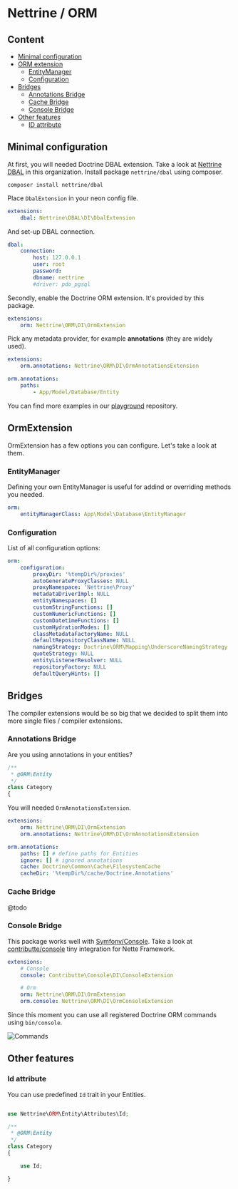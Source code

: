 # Nettrine / ORM

## Content

- [Minimal configuration](#minimal-configuration)
- [ORM extension](#ormextension)
	- [EntityManager](#entitymanager)
	- [Configuration](#configuration)
- [Bridges](#bridges)
	- [Annotations Bridge](#annotations-bridge)
	- [Cache Bridge](#cache-bridge)
	- [Console Bridge](#console-bridge)
- [Other features](#other-features)
	- [ID attribute](#id-attribute)

## Minimal configuration

At first, you will needed Doctrine DBAL extension. Take a look at [Nettrine DBAL](https://github.com/nettrine/dbal) in this organization. Install package `nettrine/dbal` using composer.

```
composer install nettrine/dbal
```

Place `DbalExtension` in your neon config file.

```yaml
extensions:
    dbal: Nettrine\DBAL\DI\DbalExtension
```

And set-up DBAL connection.

```yaml
dbal:
    connection:
        host: 127.0.0.1
        user: root
        password:
        dbname: nettrine
        #driver: pdo_pgsql
```

Secondly, enable the Doctrine ORM extension. It's provided by this package. 

```yaml
extensions:
    orm: Nettrine\ORM\DI\OrmExtension
```

Pick any metadata provider, for example **annotations** (they are widely used).

```yaml
extensions:
    orm.annotations: Nettrine\ORM\DI\OrmAnnotationsExtension

orm.annotations:
    paths:
        - App/Model/Database/Entity
```

You can find more examples in our [playground](https://github.com/nettrine/playground) repository.

## OrmExtension

OrmExtension has a few options you can configure. Let's take a look at them.

### EntityManager

Defining your own EntityManager is useful for addind or overriding methods you needed.

```yaml
orm:
    entityManagerClass: App\Model\Database\EntityManager
```

### Configuration

List of all configuration options:

```yaml
orm:
    configuration:
        proxyDir: '%tempDir%/proxies'
        autoGenerateProxyClasses: NULL
        proxyNamespace: 'Nettrine\Proxy'
        metadataDriverImpl: NULL
        entityNamespaces: []
        customStringFunctions: []
        customNumericFunctions: []
        customDatetimeFunctions: []
        customHydrationModes: []
        classMetadataFactoryName: NULL
        defaultRepositoryClassName: NULL
        namingStrategy: Doctrine\ORM\Mapping\UnderscoreNamingStrategy
        quoteStrategy: NULL
        entityListenerResolver: NULL
        repositoryFactory: NULL
        defaultQueryHints: []
```

## Bridges

The compiler extensions would be so big that we decided to split them into more single files / compiler extensions. 

### Annotations Bridge

Are you using annotations in your entities?

```php
/**
 * @ORM\Entity
 */
class Category
{
```

You will needed `OrmAnnotationsExtension`.

```yaml
extensions:
    orm: Nettrine\ORM\DI\OrmExtension
    orm.annotations: Nettrine\ORM\DI\OrmAnnotationsExtension

orm.annotations:
    paths: [] # define paths for Entities 
    ignore: [] # ignored annotations
    cache: Doctrine\Common\Cache\FilesystemCache
    cacheDir: '%tempDir%/cache/Doctrine.Annotations'
```

### Cache Bridge

@todo

### Console Bridge

This package works well with [Symfony/Console](https://symfony.com/doc/current/components/console.html). Take a look at [contributte/console](https://github.com/contributte/console)
tiny integration for Nette Framework.

```yaml
extensions:
    # Console
    console: Contributte\Console\DI\ConsoleExtension

    # Orm
    orm: Nettrine\ORM\DI\OrmExtension
    orm.console: Nettrine\ORM\DI\OrmConsoleExtension
```

Since this moment you can use all registered Doctrine ORM commands using  `bin/console`.

![Commands](assets/commands.png)

## Other features 

### Id attribute

You can use predefined `Id` trait in your Entities.

```php

use Nettrine\ORM\Entity\Attributes\Id;

/**
 * @ORM\Entity
 */
class Category
{

    use Id;

}
```
